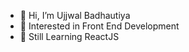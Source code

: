- 👋 Hi, I’m Ujjwal Badhautiya
- 👀  Interested in Front End Development
- 🌱 Still Learning ReactJS


<!--
Ujjwalbadhautiya/Ujjwalbadhautiya is a ✨ special ✨ repository because its `README.md` (this file) appears on your GitHub profile.
You can click the Preview link to take a look at your changes.
--->
